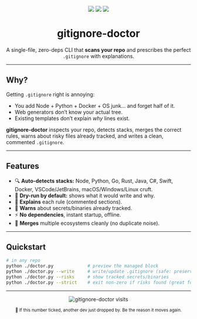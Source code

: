 <p align="center">
  <img src="https://img.shields.io/badge/zero%20deps-✔-00E5FF?style=for-the-badge">
  <img src="https://img.shields.io/badge/one%20file-1-777?style=for-the-badge">
  <img src="https://img.shields.io/badge/offline-works-00E5FF?style=for-the-badge">
</p>

<h1 align="center">gitignore-doctor</h1>
<p align="center">
  A single-file, zero-deps CLI that <b>scans your repo</b> and prescribes the perfect <code>.gitignore</code> with explanations.
</p>

---

## Why?

Getting `.gitignore` right is annoying:
- You add Node + Python + Docker + OS junk… and forget half of it.
- Web generators don’t know your actual tree.
- Existing templates don’t explain <i>why</i> lines exist.

**gitignore-doctor** inspects your repo, detects stacks, merges the correct rules, warns about risky files already tracked, and writes a clean, commented `.gitignore`.

---

## Features

- 🔍 **Auto-detects stacks:** Node, Python, Go, Rust, Java, C#, Swift, Docker, VSCode/JetBrains, macOS/Windows/Linux cruft.
- 🧪 **Dry-run by default:** shows what it would write and why.
- 🧠 **Explains** each rule (commented sections).
- 🧹 **Warns** about secrets/binaries already tracked.
- ⚡ **No dependencies**, instant startup, offline.
- 🧩 **Merges** multiple ecosystems cleanly (no duplicate noise).

---

## Quickstart

```bash
# in any repo
python ./doctor.py             # preview the managed block
python ./doctor.py --write     # write/update .gitignore (safe: preserves your custom content)
python ./doctor.py --risks     # show tracked secrets/binaries
python ./doctor.py --strict    # exit non-zero if risks found (great for CI)
```

---

<p align="center">
  <img
    alt="gitignore-doctor visits"
    src="https://img.shields.io/badge/dynamic/json?url=https%3A%2F%2Fapi.countapi.xyz%2Fhit%2Fxryv.gitignore-doctor%2Fvisits&query=value&label=visits&color=00E5FF&labelColor=777&cacheSeconds=300"
  />
</p>

<p align="center">
  <sub>👣 If this number ticked, another dev just dropped by. Be the reason it moves again.</sub>
</p>
